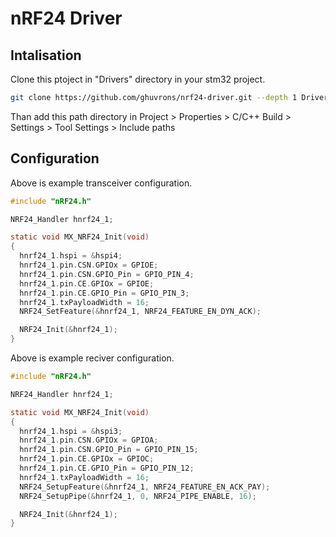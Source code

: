 # nRF24 Driver

## Intalisation

Clone this ptoject in "Drivers" directory in your stm32 project.

```bash
git clone https://github.com/ghuvrons/nrf24-driver.git --depth 1 Drivers/nRF24
```

Than add this path directory in Project > Properties > C/C++ Build > Settings > Tool Settings > Include paths

## Configuration

Above is example transceiver configuration.

```C
#include "nRF24.h"

NRF24_Handler hnrf24_1;

static void MX_NRF24_Init(void)
{
  hnrf24_1.hspi = &hspi4;
  hnrf24_1.pin.CSN.GPIOx = GPIOE;
  hnrf24_1.pin.CSN.GPIO_Pin = GPIO_PIN_4;
  hnrf24_1.pin.CE.GPIOx = GPIOE;
  hnrf24_1.pin.CE.GPIO_Pin = GPIO_PIN_3;
  hnrf24_1.txPayloadWidth = 16;
  NRF24_SetFeature(&hnrf24_1, NRF24_FEATURE_EN_DYN_ACK);

  NRF24_Init(&hnrf24_1);
}
```

Above is example reciver configuration.

```C
#include "nRF24.h"

NRF24_Handler hnrf24_1;

static void MX_NRF24_Init(void)
{
  hnrf24_1.hspi = &hspi3;
  hnrf24_1.pin.CSN.GPIOx = GPIOA;
  hnrf24_1.pin.CSN.GPIO_Pin = GPIO_PIN_15;
  hnrf24_1.pin.CE.GPIOx = GPIOC;
  hnrf24_1.pin.CE.GPIO_Pin = GPIO_PIN_12;
  hnrf24_1.txPayloadWidth = 16;
  NRF24_SetupFeature(&hnrf24_1, NRF24_FEATURE_EN_ACK_PAY);
  NRF24_SetupPipe(&hnrf24_1, 0, NRF24_PIPE_ENABLE, 16);

  NRF24_Init(&hnrf24_1);
}
